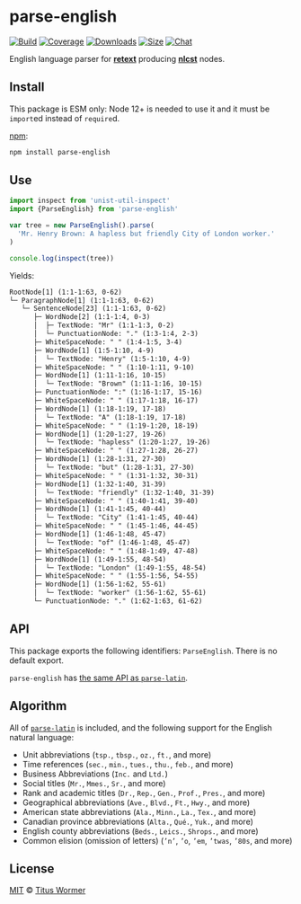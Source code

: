 # parse-english

[![Build][build-badge]][build]
[![Coverage][coverage-badge]][coverage]
[![Downloads][downloads-badge]][downloads]
[![Size][size-badge]][size]
[![Chat][chat-badge]][chat]

English language parser for [**retext**][retext] producing **[nlcst][]** nodes.

## Install

This package is ESM only: Node 12+ is needed to use it and it must be `import`ed
instead of `require`d.

[npm][]:

```sh
npm install parse-english
```

## Use

```js
import inspect from 'unist-util-inspect'
import {ParseEnglish} from 'parse-english'

var tree = new ParseEnglish().parse(
  'Mr. Henry Brown: A hapless but friendly City of London worker.'
)

console.log(inspect(tree))
```

Yields:

```txt
RootNode[1] (1:1-1:63, 0-62)
└─ ParagraphNode[1] (1:1-1:63, 0-62)
   └─ SentenceNode[23] (1:1-1:63, 0-62)
      ├─ WordNode[2] (1:1-1:4, 0-3)
      │  ├─ TextNode: "Mr" (1:1-1:3, 0-2)
      │  └─ PunctuationNode: "." (1:3-1:4, 2-3)
      ├─ WhiteSpaceNode: " " (1:4-1:5, 3-4)
      ├─ WordNode[1] (1:5-1:10, 4-9)
      │  └─ TextNode: "Henry" (1:5-1:10, 4-9)
      ├─ WhiteSpaceNode: " " (1:10-1:11, 9-10)
      ├─ WordNode[1] (1:11-1:16, 10-15)
      │  └─ TextNode: "Brown" (1:11-1:16, 10-15)
      ├─ PunctuationNode: ":" (1:16-1:17, 15-16)
      ├─ WhiteSpaceNode: " " (1:17-1:18, 16-17)
      ├─ WordNode[1] (1:18-1:19, 17-18)
      │  └─ TextNode: "A" (1:18-1:19, 17-18)
      ├─ WhiteSpaceNode: " " (1:19-1:20, 18-19)
      ├─ WordNode[1] (1:20-1:27, 19-26)
      │  └─ TextNode: "hapless" (1:20-1:27, 19-26)
      ├─ WhiteSpaceNode: " " (1:27-1:28, 26-27)
      ├─ WordNode[1] (1:28-1:31, 27-30)
      │  └─ TextNode: "but" (1:28-1:31, 27-30)
      ├─ WhiteSpaceNode: " " (1:31-1:32, 30-31)
      ├─ WordNode[1] (1:32-1:40, 31-39)
      │  └─ TextNode: "friendly" (1:32-1:40, 31-39)
      ├─ WhiteSpaceNode: " " (1:40-1:41, 39-40)
      ├─ WordNode[1] (1:41-1:45, 40-44)
      │  └─ TextNode: "City" (1:41-1:45, 40-44)
      ├─ WhiteSpaceNode: " " (1:45-1:46, 44-45)
      ├─ WordNode[1] (1:46-1:48, 45-47)
      │  └─ TextNode: "of" (1:46-1:48, 45-47)
      ├─ WhiteSpaceNode: " " (1:48-1:49, 47-48)
      ├─ WordNode[1] (1:49-1:55, 48-54)
      │  └─ TextNode: "London" (1:49-1:55, 48-54)
      ├─ WhiteSpaceNode: " " (1:55-1:56, 54-55)
      ├─ WordNode[1] (1:56-1:62, 55-61)
      │  └─ TextNode: "worker" (1:56-1:62, 55-61)
      └─ PunctuationNode: "." (1:62-1:63, 61-62)
```

## API

This package exports the following identifiers: `ParseEnglish`.
There is no default export.

`parse-english` has [the same API as `parse-latin`][latin].

## Algorithm

All of [`parse-latin`][latin] is included, and the following support for the
English natural language:

*   Unit abbreviations (`tsp.`, `tbsp.`, `oz.`, `ft.`, and more)
*   Time references (`sec.`, `min.`, `tues.`, `thu.`, `feb.`, and more)
*   Business Abbreviations (`Inc.` and `Ltd.`)
*   Social titles (`Mr.`, `Mmes.`, `Sr.`, and more)
*   Rank and academic titles (`Dr.`, `Rep.`, `Gen.`, `Prof.`, `Pres.`, and more)
*   Geographical abbreviations (`Ave.`, `Blvd.`, `Ft.`, `Hwy.`, and more)
*   American state abbreviations (`Ala.`, `Minn.`, `La.`, `Tex.`, and more)
*   Canadian province abbreviations (`Alta.`, `Qué.`, `Yuk.`, and more)
*   English county abbreviations (`Beds.`, `Leics.`, `Shrops.`, and more)
*   Common elision (omission of letters) (`’n’`, `’o`, `’em`, `’twas`, `’80s`,
    and more)

## License

[MIT][license] © [Titus Wormer][author]

<!-- Definitions -->

[build-badge]: https://github.com/wooorm/parse-english/workflows/main/badge.svg

[build]: https://github.com/wooorm/parse-english/actions

[coverage-badge]: https://img.shields.io/codecov/c/github/wooorm/parse-english.svg

[coverage]: https://codecov.io/github/wooorm/parse-english

[downloads-badge]: https://img.shields.io/npm/dm/parse-english.svg

[downloads]: https://www.npmjs.com/package/parse-english

[size-badge]: https://img.shields.io/bundlephobia/minzip/parse-english.svg

[size]: https://bundlephobia.com/result?p=parse-english

[chat-badge]: https://img.shields.io/badge/chat-spectrum-7b16ff.svg

[chat]: https://spectrum.chat/unified/retext

[npm]: https://docs.npmjs.com/cli/install

[license]: license

[author]: https://wooorm.com

[retext]: https://github.com/retextjs/retext

[nlcst]: https://github.com/syntax-tree/nlcst

[latin]: https://github.com/wooorm/parse-latin
